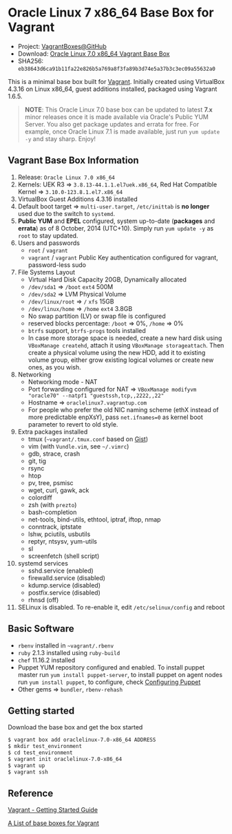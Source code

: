 # Oracle Linux 7 x86_64 Base Box for Vagrant

* Project: [VagrantBoxes@GitHub](https://github.com/terrywang/vagrantboxes)
* Download: [Oracle Linux 7.0 x86_64 Vagrant Base Box](http://cloud.terry.im/vagrant/oraclelinux-7-x86_64.box)
* SHA256: `eb38643d6ca91b11fa22e826b5a769a8f3fa89b3d74e5a37b3c3ec09a55632a0`

This is a minimal base box built for [Vagrant](http://www.vagrantup.com/). Initially created using VirtualBox 4.3.16 on Linux x86_64, guest additions installed, packaged using Vagrant 1.6.5.

> **NOTE**: This Oracle Linux 7.0 base box can be updated to latest **7.x** minor releases once it is made available via Oracle's Public YUM Server. You also get package updates and errata for free. For example, once Oracle Linux 7.1 is made available, just run `yum update -y` and stay sharp. Enjoy!

## Vagrant Base Box Information

1. Release: `Oracle Linux 7.0 x86_64`
2. Kernels: UEK R3  => `3.8.13-44.1.1.el7uek.x86_64`, Red Hat Compatible Kernel => `3.10.0-123.8.1.el7.x86_64`
2. VirtualBox Guest Additions 4.3.16 installed
3. Default boot target => `multi-user.target`, `/etc/inittab` is **no longer** used due to the switch to `systemd`.
4. **Public YUM** and **EPEL** configured, system up-to-date (**packages** and **errata**) as of 8 October, 2014 (UTC+10). Simply run `yum update -y` as `root` to stay updated.
5. Users and passwords
    * `root` / `vagrant`
    * `vagrant` / `vagrant` Public Key authentication configured for vagrant, password-less sudo
6. File Systems Layout
    * Virtual Hard Disk Capacity 20GB, Dynamically allocated
    * `/dev/sda1` => `/boot` `ext4` 500M
    * `/dev/sda2` => LVM Physical Volume
    * `/dev/linux/root` => `/` `xfs` 15GB
    * `/dev/linux/home` => `/home` `ext4` 3.8GB
    * No swap partition (LV) or swap file is configured
    * reserved blocks percentage: `/boot` => 0%, `/home` => 0%
    * `btrfs` support, `btrfs-progs` tools installed
    * In case more storage space is needed, create a new hard disk using `VBoxManage createhd`, attach it using `VBoxManage storageattach`. Then create a physical volume using the new HDD, add it to existing volume group, either grow existing logical volumes or create new ones, as you wish.
7. Networking
    * Networking mode - NAT
    * Port forwarding configured for NAT => `VBoxManage modifyvm "oracle70" --natpf1 "guestssh,tcp,,2222,,22"`
    * Hostname => `oraclelinux7.vagrantup.com`
    * For people who prefer the old NIC naming scheme (ethX instead of more predictable enpXsY), pass `net.ifnames=0` as kernel boot parameter to revert to old style. 
8. Extra packages installed
    * tmux (`~vagrant/.tmux.conf` based on [Gist](https://gist.github.com/terrywang/3950393))
    * vim (with `Vundle.vim`, see `~/.vimrc`)
    * gdb, strace, crash
    * git, tig 
    * rsync
    * htop
    * pv, tree, psmisc
    * wget, curl, gawk, ack
    * colordiff
    * zsh (with `prezto`)
    * bash-completion
    * net-tools, bind-utils, ethtool, iptraf, iftop, nmap
    * conntrack, iptstate
    * lshw, pciutils, usbutils
    * reptyr, ntsysv, yum-utils
    * sl
    * screenfetch (shell script)
9. systemd services
    * sshd.service (enabled)
    * firewalld.service (disabled)
    * kdump.service (disabled)
    * postfix.service (disabled)
    * rhnsd (off)
10. SELinux is disabled. To re-enable it, edit `/etc/selinux/config` and reboot

## Basic Software
* `rbenv` installed in `~vagrant/.rbenv`
* `ruby` 2.1.3 installed using `ruby-build`
* `chef` 11.16.2 installed
* Puppet YUM repository configured and enabled. To install puppet master run `yum install puppet-server`, to install puppet on agent nodes run `yum install puppet`, to configure, check [Configuring Puppet](http://docs.puppetlabs.com/guides/configuring.html)
* Other gems => `bundler`, `rbenv-rehash`

## Getting started

Download the base box and get the box started

```bash
$ vagrant box add oraclelinux-7.0-x86_64 ADDRESS
$ mkdir test_environment
$ cd test_environment
$ vagrant init oraclelinux-7.0-x86_64
$ vagrant up
$ vagrant ssh
```

## Reference

[Vagrant - Getting Started Guide](http://docs.vagrantup.com/v2/getting-started/)

[A List of base boxes for Vagrant](http://vagrantbox.es/)
